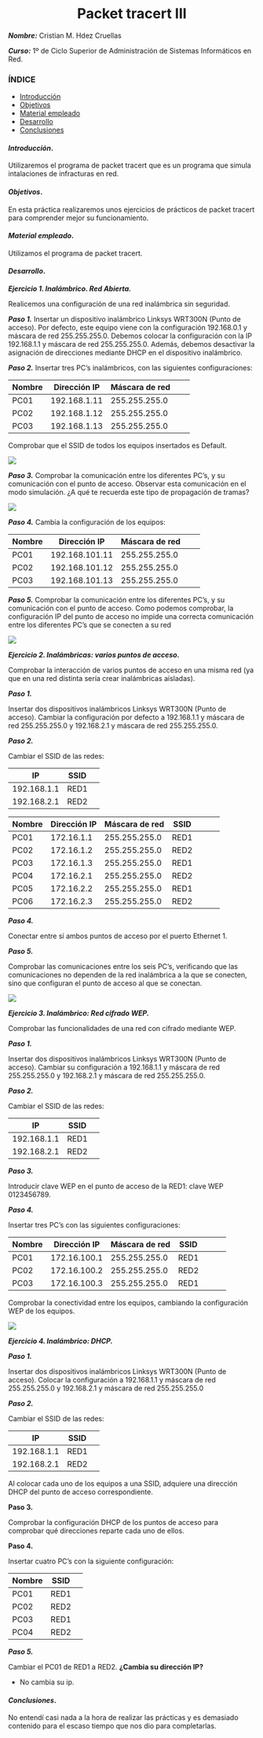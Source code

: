 <center>

# Packet tracert III


</center>

***Nombre:*** Cristian M. Hdez Cruellas

***Curso:*** 1º de Ciclo Superior de Administración de Sistemas Informáticos en Red.

### ÍNDICE

+ [Introducción](#id1)
+ [Objetivos](#id2)
+ [Material empleado](#id3)
+ [Desarrollo](#id4)
+ [Conclusiones](#id5)


#### ***Introducción***. <a name="id1"></a>

 Utilizaremos el programa de packet tracert que es un programa que simula intalaciones de infracturas en red.  

#### ***Objetivos***. <a name="id2"></a>

En esta práctica realizaremos unos ejercicios de prácticos de packet tracert para comprender mejor su funcionamiento.

#### ***Material empleado***. <a name="id3"></a>

Utilizamos el programa de packet tracert. 


#### ***Desarrollo***. <a name="id4"></a>

***Ejercicio 1. Inalámbrico. Red Abierta.***

Realicemos una configuración de una red inalámbrica sin seguridad.

***Paso 1.*** Insertar un dispositivo inalámbrico Linksys WRT300N (Punto de acceso). Por 
defecto, este equipo viene con la configuración 192.168.0.1 y máscara de red 
255.255.255.0. Debemos colocar la configuración con la IP 192.168.1.1 y máscara de 
red 255.255.255.0. Además, debemos desactivar la asignación de direcciones 
mediante DHCP en el dispositivo inalámbrico.

***Paso 2.*** Insertar tres PC’s inalámbricos, con las siguientes configuraciones:

| Nombre| Dirección IP| Máscara de red |   |   |
|------|--------------|---------------|---|---|
| PC01| 192.168.1.11 | 255.255.255.0   |   |   |
| PC02 |192.168.1.12 | 255.255.255.0   |   |   |
| PC03| 192.168.1.13 | 255.255.255.0   |   |   |


Comprobar que el SSID de todos los equipos insertados es Default.

<img src="img/ej1.png">

***Paso 3.*** Comprobar la comunicación entre los diferentes PC’s, y su comunicación con 
el punto de acceso. Observar esta comunicación en el modo simulación. ¿A qué te 
recuerda este tipo de propagación de tramas?

<img src="img/ej2.png">

***Paso 4.*** Cambia la configuración de los equipos:

| Nombre| Dirección IP| Máscara de red |   |   |
|-------|-------------|----------------|---|---|
| PC01 | 192.168.101.11| 255.255.255.0  |   |   |
| PC02| 192.168.101.12 |255.255.255.0  |   |   |
| PC03| 192.168.101.13| 255.255.255.0  |   |   |

***Paso 5.*** Comprobar la comunicación entre los diferentes PC’s, y su comunicación con 
el punto de acceso. Como podemos comprobar, la configuración IP del punto de 
acceso no impide una correcta comunicación entre los diferentes PC’s que se conecten 
a su red

<img src="img/ej3.png">

***Ejercicio 2. Inalámbricas: varios puntos de acceso.***

Comprobar la interacción de varios puntos de acceso en una misma red (ya que en una 
red distinta sería crear inalámbricas aisladas).

***Paso 1.*** 

Insertar dos dispositivos inalámbricos Linksys WRT300N (Punto de acceso). 
Cambiar la configuración por defecto a 192.168.1.1 y máscara de red 255.255.255.0 y 
192.168.2.1 y máscara de red 255.255.255.0.

***Paso 2.*** 

Cambiar el SSID de las redes:

| IP          | SSID |   |
|-------------|------|---|
| 192.168.1.1 | RED1 |   |
| 192.168.2.1 | RED2 |   |

| Nombre| Dirección IP| Máscara de red | SSID |   |   |   |
|------|------------|------------------|-----|---|---|---|
| PC01| 172.16.1.1 |255.255.255.0 |RED1      |   |   |   |
| PC02| 172.16.1.2 |255.255.255.0 |RED2      |   |   |   |
| PC03 |172.16.1.3 |255.255.255.0 |RED1      |   |   |   |
| PC04 |172.16.2.1 |255.255.255.0 |RED2      |   |   |   |
| PC05 |172.16.2.2 |255.255.255.0 |RED1      |   |   |   |
| PC06 |172.16.2.3 |255.255.255.0 |RED2      |   |   |   |

***Paso 4.*** 

Conectar entre sí ambos puntos de acceso por el puerto Ethernet 1.

***Paso 5.*** 

Comprobar las comunicaciones entre los seis PC’s, verificando que las 
comunicaciones no dependen de la red inalámbrica a la que se conecten, sino que 
configuran el punto de acceso al que se conectan.

<img src="img/ej4.png">

***Ejercicio 3. Inalámbrico: Red cifrado WEP.***

Comprobar las funcionalidades de una red con cifrado mediante WEP.

***Paso 1.***

 Insertar dos dispositivos inalámbricos Linksys WRT300N (Punto de acceso). 
Cambiar su configuración a 192.168.1.1 y máscara de red 255.255.255.0 y 192.168.2.1 
y máscara de red 255.255.255.0.

***Paso 2.*** 

Cambiar el SSID de las redes:

| IP          | SSID |   |
|-------------|------|---|
| 192.168.1.1 | RED1 |   |
| 192.168.2.1 | RED2 |   |

***Paso 3.***

 Introducir clave WEP en el punto de acceso de la RED1: clave WEP 0123456789.

***Paso 4.***

 Insertar tres PC’s con las siguientes configuraciones:

| Nombre| Dirección IP| Máscara de red | SSID |   |   |   |
|------|------------|------------------|-----|---|---|---|
| PC01| 172.16.100.1 |255.255.255.0 |RED1      |   |   |   |
| PC02| 172.16.100.2 |255.255.255.0 |RED2      |   |   |   |
| PC03 |172.16.100.3 |255.255.255.0 |RED1      |   |   |   |

Comprobar la conectividad entre los equipos, cambiando la configuración WEP de los 
equipos.

<img src="img/ej5.png">

***Ejercicio 4. Inalámbrico: DHCP.***

***Paso 1.*** 

Insertar dos dispositivos inalámbricos Linksys WRT300N (Punto de acceso). 
Colocar la configuración a 192.168.1.1 y máscara de red 255.255.255.0 y 192.168.2.1 y máscara de red 255.255.255.0

***Paso 2.***

 Cambiar el SSID de las redes:

| IP          | SSID |   |
|-------------|------|---|
| 192.168.1.1 | RED1 |   |
| 192.168.2.1 | RED2 |   |

Al colocar cada uno de los equipos a una SSID, adquiere una dirección DHCP del punto 
de acceso correspondiente.

**Paso 3.**

 Comprobar la configuración DHCP de los puntos de acceso para comprobar 
qué direcciones reparte cada uno de ellos.

**Paso 4.** 

Insertar cuatro PC’s con la siguiente configuración:

| Nombre          | SSID |   |
|-------------|------|---|
| PC01 | RED1 |   |
| PC02 | RED2 |   |
|PC03|RED1|
|PC04|RED2|

***Paso 5.*** 

Cambiar el PC01 de RED1 a RED2. **¿Cambia su dirección IP?**

- No cambia su ip. 



#### ***Conclusiones***. <a name="id5"></a>

No entendí casi nada a la hora de realizar las prácticas y es demasiado contenido para el escaso tiempo que nos dio para completarlas.
